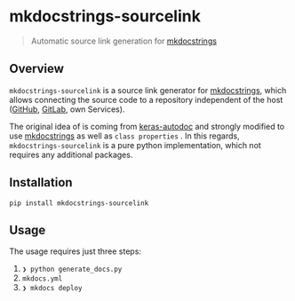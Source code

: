 # mkdocstrings-sourcelink

> Automatic source link generation for [mkdocstrings](https://github.com/pawamoy/mkdocstrings)

## Overview

`mkdocstrings-sourcelink` is a source link generator for [mkdocstrings](https://github.com/pawamoy/mkdocstrings), which allows connecting the source code to a repository independent of the host ([GitHub](https://github.com), [GitLab](https://github.com), own Services).

The original idea of is coming from [keras-autodoc](https://github.com/keras-team/keras-autodoc) and strongly modified to use [mkdocstrings](https://github.com/pawamoy/mkdocstrings) as well as `class properties` . In this regards, `mkdocstrings-sourcelink` is a pure python implementation, which not requires any additional packages.

## Installation

``` shell
pip install mkdocstrings-sourcelink
```

## Usage

The usage requires just three steps:

1. `❯ python generate_docs.py`
2. `mkdocs.yml`
3. `❯ mkdocs deploy`


